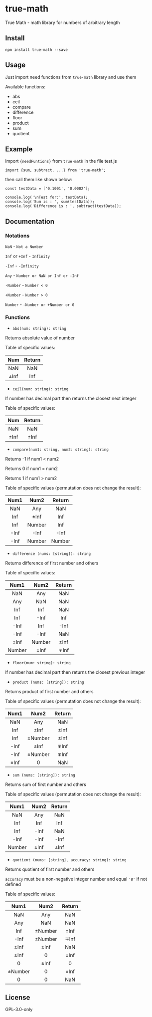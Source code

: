 # true-math
True Math - math library for numbers of arbitrary length

## Install
```
npm install true-math --save
```

## Usage

Just import need functions from `true-math` library and use them

Available functions:
* abs
* ceil
* compare
* difference
* floor
* product
* sum
* quotient

## Example

Import `{needFuntions}` from `true-math` in the file test.js

```
import {sum, subtract, ...} from 'true-math';
```

then call them like shown below:

```
const testData = ['0.1001', '0.0002'];

console.log('\nTest for:', testData);
console.log('Sum is : ', sum(testData));
console.log('Difference is : ', subtract(testData));

```

## Documentation

### Notations

`NaN` - `Not a Number`

`Inf` or `+Inf` - `Infinity`

`-Inf` - `-Infinity`

`Any` - `Number or NaN or Inf or -Inf`

`-Number` - `Number < 0`

`+Number` - `Number > 0`

`Number` - `-Number or +Number or 0`

### Functions
* `abs(num: string): string`

Returns absolute value of number

Table of specific values:

|   Num   | Return |
|:-------:|:------:|
|   NaN   |  NaN   |
| &pm;Inf |  Inf   |


* `ceil(num: string): string`

If number has decimal part then returns the closest next integer

Table of specific values:

|   Num   | Return  |
|:-------:|:-------:|
|   NaN   |   NaN   |
| &pm;Inf | &pm;Inf |

* `compare(num1: string, num2: string): string`

Returns -1 if num1 < num2

Returns 0 if num1 = num2

Returns 1 if num1 > num2

Table of specific values (permutation does not change the result):

|  Num1  |  Num2   | Return  |
|:------:|:-------:|:-------:|
|  NaN   |   Any   |   NaN   |
|  Inf   | &pm;Inf |   Inf   |
|  Inf   | Number  |   Inf   |
|  -Inf  |  -Inf   |  -Inf   |
|  -Inf  | Number  | Number  |

* `difference (nums: [string]): string`

Returns difference of first number and others

Table of specific values:

|  Num1   |  Num2   | Return  |
|:-------:|:-------:|:-------:|
|   NaN   |   Any   |   NaN   |
|   Any   |   NaN   |   NaN   |
|   Inf   |   Inf   |   NaN   |
|   Inf   |  -Inf   |   Inf   |
|  -Inf   |   Inf   |  -Inf   |
|  -Inf   |  -Inf   |   NaN   |
| &pm;Inf | Number  | &pm;Inf |
| Number  | &pm;Inf | &mp;Inf |

* `floor(num: string): string`

If number has decimal part then returns the closest previous integer

* `product (nums: [string]): string`
  
Returns product of first number and others

Table of specific values (permutation does not change the result):

|  Num1   |    Num2    | Return  |
|:-------:|:----------:|:-------:|
|   NaN   |    Any     |   NaN   |
|   Inf   |  &pm;Inf   | &pm;Inf |
|   Inf   | &pm;Number | &pm;Inf |
|  -Inf   |  &pm;Inf   | &mp;Inf |
|  -Inf   | &pm;Number | &mp;Inf |
| &pm;Inf |     0      |   NaN   |

* `sum (nums: [string]): string`

Returns sum of first number and others

Table of specific values (permutation does not change the result):

|  Num1  |  Num2   | Return  |
|:------:|:-------:|:-------:|
|  NaN   |   Any   |   NaN   |
|  Inf   |   Inf   |   Inf   |
|  Inf   |  -Inf   |   NaN   |
|  -Inf  |  -Inf   |  -Inf   |
| Number | &pm;Inf | &pm;Inf |

* `quotient (nums: [string], accuracy: string): string`

Returns quotient of first number and others

`accuracy` must be a non-negative integer number and equal `'8'` if not defined

Table of specific values:

|    Num1    |    Num2    | Return  |
|:----------:|:----------:|:-------:|
|    NaN     |    Any     |   NaN   |
|    Any     |    NaN     |   NaN   |
|    Inf     | &pm;Number | &pm;Inf |
|    -Inf    | &pm;Number | &mp;Inf |
|  &pm;Inf   |  &pm;Inf   |   NaN   |
|  &pm;Inf   |     0      | &pm;Inf |
|     0      |  &pm;Inf   |    0    |
| &pm;Number |     0      | &pm;Inf |
|     0      |     0      |   NaN   |

## License
GPL-3.0-only


